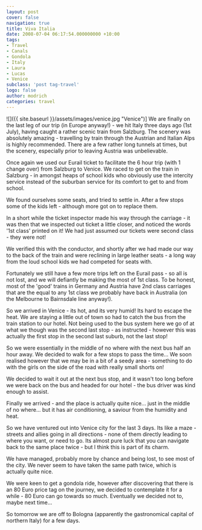 ```yaml
---
layout: post
cover: false
navigation: true
title: Viva Italia
date: 2008-07-04 06:17:54.000000000 +10:00
tags: 
- Travel
- Canals
- Gondola
- Italy
- Laura
- Lucas
- Venice
subclass: 'post tag-travel'
logo: false
author: modrich
categories: travel
---
```

![]({{ site.baseurl }}/assets/images/venice.jpg "Venice")]
We are finally on the last leg of our trip (in Europe anyway!) - we hit Italy three days ago (1st July), having caught a rather scenic train from Salzburg. The scenery was absolutely amazing - travelling by train through the Austrian and Italian Alps is highly recommended. There are a few rather long tunnels at times, but the scenery, especially prior to leaving Austria was unbelievable.

Once again we used our Eurail ticket to facilitate the 6 hour trip (with 1 change over) from Salzburg to Venice. We raced to get on the train in Salzburg - in amongst heaps of school kids who obviously use the intercity service instead of the suburban service for its comfort to get to and from school.

We found ourselves some seats, and tried to settle in. After a few stops some of the kids left - although more got on to replace them.

In a short while the ticket inspector made his way through the carriage - it was then that we inspected out ticket a little closer, and noticed the words '1st class' printed on it! We had just assumed our tickets were second class - they were not!

We verified this with the conductor, and shortly after we had made our way to the back of the train and were reclining in large leather seats - a long way from the loud school kids we had competed for seats with.

Fortunately we still have a few more trips left on the Eurail pass - so all is not lost, and we will defiantly be making the most of 1st class. To be honest, most of the 'good' trains in Germany and Austria have 2nd class carriages that are the equal to any 1st class we probably have back in Australia (on the Melbourne to Bairnsdale line anyway!).

So we arrived in Venice - its hot, and its very humid! Its hard to escape the heat. We are staying a little out of town so had to catch the bus from the train station to our hotel. Not being used to the bus system here we go of at what we though was the second last stop - as instructed - however this was actually the first stop in the second last suburb, not the last stop!

So we were essentially in the middle of no where with the next bus half an hour away. We decided to walk for a few stops to pass the time... We soon realised however that we may be in a bit of a seedy area - something to do with the girls on the side of the road with really small shorts on!

We decided to wait it out at the next bus stop, and it wasn't too long before we were back on the bus and headed for our hotel - the bus driver was kind enough to assist.

Finally we arrived - and the place is actually quite nice... just in the middle of no where... but it has air conditioning, a saviour from the humidity and heat.

So we have ventured out into Venice city for the last 3 days. Its like a maze - streets and allies going in all directions - none of them directly leading to where you want, or need to go. Its almost pure luck that you can navigate back to the same place twice - but I think this is part of its charm.

We have managed, probably more by chance and being lost, to see most of the city. We never seem to have taken the same path twice, which is actually quite nice.

We were keen to get a gondola ride, however after discovering that there is an 80 Euro price tag on the journey, we decided to contemplate it for a while - 80 Euro can go towards so much. Eventually we decided not to, maybe next time...

So tomorrow we are off to Bologna (apparently the gastronomical capital of northern Italy) for a few days.

